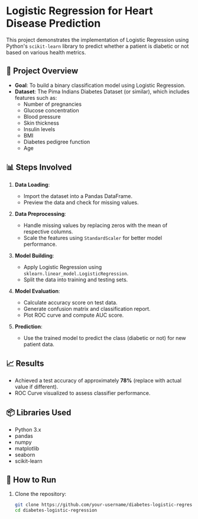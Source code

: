 # Logistic Regression for Heart Disease Prediction 

This project demonstrates the implementation of Logistic Regression using Python's `scikit-learn` library to predict whether a patient is diabetic or not based on various health metrics.

## 🚀 Project Overview

- **Goal**: To build a binary classification model using Logistic Regression.
- **Dataset**: The Pima Indians Diabetes Dataset (or similar), which includes features such as:
  - Number of pregnancies
  - Glucose concentration
  - Blood pressure
  - Skin thickness
  - Insulin levels
  - BMI
  - Diabetes pedigree function
  - Age

## 📊 Steps Involved

1. **Data Loading**:
   - Import the dataset into a Pandas DataFrame.
   - Preview the data and check for missing values.

2. **Data Preprocessing**:
   - Handle missing values by replacing zeros with the mean of respective columns.
   - Scale the features using `StandardScaler` for better model performance.

3. **Model Building**:
   - Apply Logistic Regression using `sklearn.linear_model.LogisticRegression`.
   - Split the data into training and testing sets.

4. **Model Evaluation**:
   - Calculate accuracy score on test data.
   - Generate confusion matrix and classification report.
   - Plot ROC curve and compute AUC score.

5. **Prediction**:
   - Use the trained model to predict the class (diabetic or not) for new patient data.

## 📈 Results

- Achieved a test accuracy of approximately **78%** (replace with actual value if different).
- ROC Curve visualized to assess classifier performance.

## 📦 Libraries Used

- Python 3.x
- pandas
- numpy
- matplotlib
- seaborn
- scikit-learn

## 🏁 How to Run

1. Clone the repository:
   ```bash
   git clone https://github.com/your-username/diabetes-logistic-regression.git
   cd diabetes-logistic-regression
